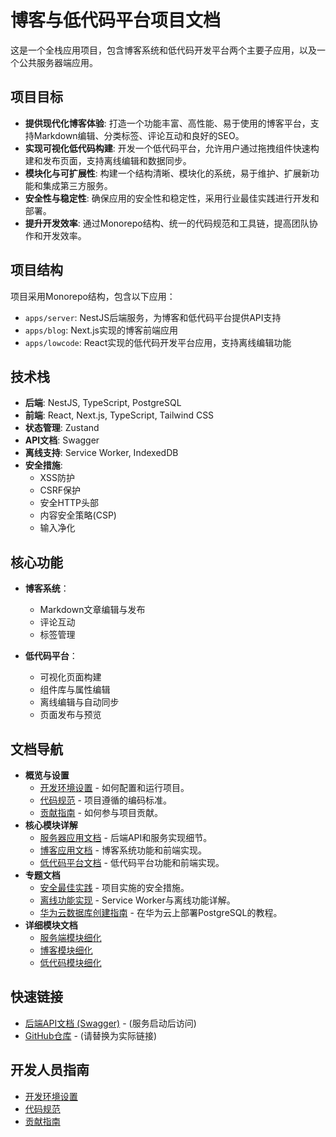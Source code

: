 # 博客与低代码平台项目文档

这是一个全栈应用项目，包含博客系统和低代码开发平台两个主要子应用，以及一个公共服务器端应用。

## 项目目标

- **提供现代化博客体验**: 打造一个功能丰富、高性能、易于使用的博客平台，支持Markdown编辑、分类标签、评论互动和良好的SEO。
- **实现可视化低代码构建**: 开发一个低代码平台，允许用户通过拖拽组件快速构建和发布页面，支持离线编辑和数据同步。
- **模块化与可扩展性**: 构建一个结构清晰、模块化的系统，易于维护、扩展新功能和集成第三方服务。
- **安全性与稳定性**: 确保应用的安全性和稳定性，采用行业最佳实践进行开发和部署。
- **提升开发效率**: 通过Monorepo结构、统一的代码规范和工具链，提高团队协作和开发效率。

## 项目结构

项目采用Monorepo结构，包含以下应用：

- `apps/server`: NestJS后端服务，为博客和低代码平台提供API支持
- `apps/blog`: Next.js实现的博客前端应用
- `apps/lowcode`: React实现的低代码开发平台应用，支持离线编辑功能

## 技术栈

- **后端**: NestJS, TypeScript, PostgreSQL
- **前端**: React, Next.js, TypeScript, Tailwind CSS
- **状态管理**: Zustand
- **API文档**: Swagger
- **离线支持**: Service Worker, IndexedDB
- **安全措施**: 
  - XSS防护
  - CSRF保护
  - 安全HTTP头部
  - 内容安全策略(CSP)
  - 输入净化

## 核心功能

- **博客系统**：
  - Markdown文章编辑与发布
  - 评论互动
  - 标签管理
  
- **低代码平台**：
  - 可视化页面构建
  - 组件库与属性编辑
  - 离线编辑与自动同步
  - 页面发布与预览

## 文档导航

- **概览与设置**
  - [开发环境设置](./setup.md) - 如何配置和运行项目。
  - [代码规范](./code-standards.md) - 项目遵循的编码标准。
  - [贡献指南](./contributing.md) - 如何参与项目贡献。
- **核心模块详解**
  - [服务器应用文档](./server/README.md) - 后端API和服务实现细节。
  - [博客应用文档](./blog/README.md) - 博客系统功能和前端实现。
  - [低代码平台文档](./lowcode/README.md) - 低代码平台功能和前端实现。
- **专题文档**
  - [安全最佳实践](./security.md) - 项目实施的安全措施。
  - [离线功能实现](./offline-features.md) - Service Worker与离线功能详解。
  - [华为云数据库创建指南](./modules/华为云数据库创建.md) - 在华为云上部署PostgreSQL的教程。
- **详细模块文档**
  - [服务端模块细化](./modules/server.md)
  - [博客模块细化](./modules/blog.md)
  - [低代码模块细化](./modules/lowcode.md)

## 快速链接

- [后端API文档 (Swagger)](http://localhost:3001/api/docs) - (服务启动后访问)
- [GitHub仓库](https://github.com/yourusername/AI-code) - (请替换为实际链接)

## 开发人员指南

- [开发环境设置](./setup.md)
- [代码规范](./code-standards.md)
- [贡献指南](./contributing.md)
